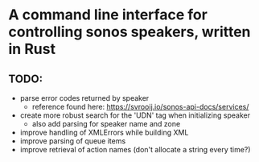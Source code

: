# A command line interface for controlling sonos speakers, written in Rust


## TODO:
- parse error codes returned by speaker
    - reference found here: https://svrooij.io/sonos-api-docs/services/
- create more robust search for the 'UDN' tag when initializing speaker
    - also add parsing for speaker name and zone
- improve handling of XMLErrors while building XML
- improve parsing of queue items
- improve retrieval of action names (don't allocate a string every time?)
